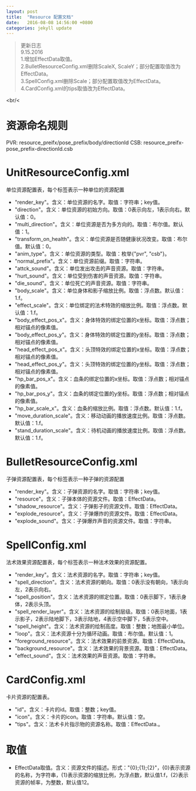 ```yaml
---
layout: post
title:  "Resource 配置文档"
date:   2016-08-08 14:56:00 +0800
categories: jekyll update
---
```


> 更新日志  
> 9.15.2016  
> 1.增加EffectData取值。    
> 2.BulletResourceConfig.xml删除ScaleX, ScaleY；部分配置取值改为EffectData。    
> 3.SpellConfig.xml删除Scale；部分配置取值改为EffectData。  
> 4.CardConfig.xml的tips取值改为EffectData。  
>

<br/<

# 资源命名规则
PVR: resource_preifx/pose_prefix/body/directionId
CSB: resource_preifx-pose_prefix-directionId.csb

# UnitResourceConfig.xml

单位资源配置表，每个标签表示一种单位的资源配置

  * "render_key"。含义：单位资源的名字。取值：字符串；key值。
  * "direction"。含义：单位资源的初始方向。取值：0表示向左，1表示向右。默认值：0。
  * "multi_direction"。含义：单位资源是否为多方向的。取值：布尔值。默认值：1。
  * "transform_on_health"。含义：单位资源是否随健康状况改变。取值：布尔值。默认值：0。
  * "anim_type"。含义：单位资源的类型。取值：枚举{"pvr", "csb"}。
  * "normal_prefix"。含义：单位资源前缀。取值：字符串。
  * "attck_sound"。含义：单位发出攻击的声音资源。取值：字符串。
  * "hurt_sound"。含义：单位受到伤害的声音资源。取值：字符串。
  * "die_sound"。含义：单位死亡的声音资源。取值：字符串。
  * "body_scale"。含义：单位身体和影子缩放比例。取值：浮点数。默认值：1.f。
  * "effect_scale"。含义：单位绑定的法术特效的缩放比例。取值：浮点数。默认值：1.f。
  * "body_effect_pos_x"。含义：身体特效的绑定位置的x坐标。取值：浮点数；相对锚点的像素值。
  * "body_effect_pos_y"。含义：身体特效的绑定位置的y坐标。取值：浮点数；相对锚点的像素值。
  * "head_effect_pos_x"。含义：头顶特效的绑定位置的x坐标。取值：浮点数；相对锚点的像素值。
  * "head_effect_pos_y"。含义：头顶特效的绑定位置的y坐标。取值：浮点数；相对锚点的像素值。
  * "hp_bar_pos_x"。含义：血条的绑定位置的x坐标。取值：浮点数；相对锚点的像素值。
  * "hp_bar_pos_y"。含义：血条的绑定位置的y坐标。取值：浮点数；相对锚点的像素值。
  * "hp_bar_scale_x"。含义：血条的缩放比例。取值：浮点数。默认值：1.f。
  * "move_duration_scale"。含义：移动动画的播放速度比例。取值：浮点数。默认值：1.f。
  * "stand_duration_scale"。含义：待机动画的播放速度比例。取值：浮点数。默认值：1.f。


# BulletResourceConfig.xml

子弹资源配置表，每个标签表示一种子弹的资源配置

  * "render_key"。含义：子弹资源的名字。取值：字符串；key值。
  * "resource"。含义：子弹本体的资源文件。取值：EffectData。
  * "shadow_resource"。含义：子弹影子的资源文件。取值：EffectData。
  * "explode_resource"。含义：子弹爆炸的资源文件。取值：EffectData。
  * "explode_sound"。含义：子弹爆炸声音的资源文件。取值：字符串。


# SpellConfig.xml

法术效果资源配置表，每个标签表示一种法术效果的资源配置。

  * "render_key"。含义：法术资源的名字。取值：字符串；key值。
  * "spell_direction"。含义：法术资源的朝向。取值：0表示没有朝向，1表示向左，2表示向右。
  * "spell_position"。含义：法术资源的绑定位置。取值：0表示脚下，1表示身体，2表示头顶。
  * "spell_render_layer"。含义：法术资源的绘制层级。取值：0表示地面，1表示影子，2表示陆地脚下，3表示陆地，4表示空中脚下，5表示空中。
  * "spell_height"。含义：法术资源的绘制高度。取值：整数；地图最小单位。
  * "loop"。含义：法术资源十分为循环动画。取值：布尔值。默认值：1。
  * "foreground_resource"。含义：法术效果的前景资源。取值：EffectData。
  * "background_resource"。含义：法术效果的背景资源。取值：EffectData。
  * "effect_sound"。含义：法术效果的声音资源。取值：字符串。

# CardConfig.xml

卡片资源的配置表。

  * "id"。含义：卡片的id。取值：整数；key值。
  * "icon"。含义：卡片的icon。取值：字符串。默认值：空。
  * "tips"。含义：法术卡片指示物的资源名称。取值：EffectData.。

# 取值
  * EffectData取值。含义：资源文件的描述。形式："{0};{1};{2}"，{0}表示资源的名称，为字符串，{1}表示资源的缩放比例，为浮点数，默认值1.f，{2}表示资源的帧率，为整数，默认值12。
